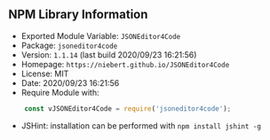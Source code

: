 ## NPM Library Information
* Exported Module Variable: `JSONEditor4Code`
* Package:  `jsoneditor4code`
* Version:  `1.1.14`   (last build 2020/09/23 16:21:56)
* Homepage: `https://niebert.github.io/JSONEditor4Code`
* License:  MIT
* Date:     2020/09/23 16:21:56
* Require Module with:
```javascript
    const vJSONEditor4Code = require('jsoneditor4code');
```
* JSHint: installation can be performed with `npm install jshint -g`
